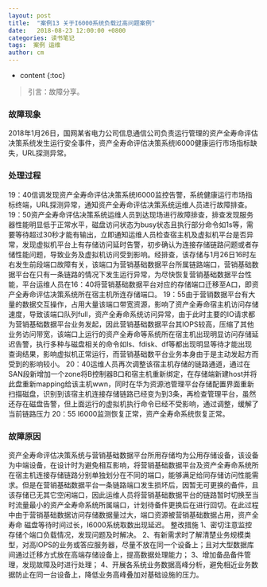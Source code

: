 ```yaml
---
layout: post
title:  "案例13 关于I6000系统负载过高问题案例"
date:   2018-08-23 12:00:00 +0800
categories: 读书笔记
tags:  案例 运维 
author: cm
---
```


* content
{:toc}





> 引言：故障分享。



### 故障现象
2018年1月26日，国网某省电力公司信息通信公司负责运行管理的资产全寿命评估决策系统发生运行安全事件，资产全寿命评估决策系统I6000健康运行市场指标缺失，URL探测异常。

### 处理过程
19：40信调发现资产全寿命评估决策系统I6000监控告警，系统健康运行市场指标终端，URL探测异常，通知资产全寿命评估决策系统运维人员进行故障排查。
19：50资产全寿命评估决策系统运维人员到达现场进行故障排查，排查发现服务器性能明显低于正常水平，磁盘访问状态为busy状态且执行部分命令如1s等，需要等待超过30秒才能有输出，立即通知运维人员检查宿主机及虚拟机平台是否异常，发现虚拟机平台上有存储访问延时告警，初步确认为连接存储链路问题或者存储性能问题，导致业务及虚拟机访问受到影响。经排查，该存储与1月26日16时左右发生前段端口故障有关，该端口为营销基础数据平台所属链路端口，营销基础数据平台在只有一条链路的情况下发生运行异常，为尽快恢复营销基础数据平台性能，平台运维人员在16：40将营销基础数据平台对应的存储端口迁移至A口，即资产全寿命评估决策系统所在宿主机所连存储端口。
19：55由于营销数据平台有大量的数据交互操作，占用大量该端口带宽资源，影响了资产全寿命宿主机访问存储速度，导致该端口队列full，资产全寿命系统访问异常，由于此时主要的IO请求都为营销基础数据平台业务发起，因此营销基础数据平台其IOPS较高，压缩了其他业务访问带宽，该端口上运行的资产全寿命等系统所在宿主机出现明显访问存储延迟告警，执行多种与磁盘相关的命令如ls、fdisk、df等都出现明显等待才能出现查询结果，影响虚拟机正常运行，而营销基础数平台业务本身由于是主动发起方而受到的影响较小。
20：40运维人员再次调整该宿主机存储的链路通道，通过在SAN段新增加一个zone将B控制器B口和宿主机重新绑定，在存储端新建host并将此盘重新mapping给该主机wwn，同时在华为资源池管理平台存储配置界面重新扫描磁盘，识别到该宿主机连接存储链路已经变为到3条，再检查管理平台，虽然还存在磁盘告警，但上面运行的虚拟机执行命令已经不受影响，通过调整，缓解了当前链路压力
20：55 I6000监测恢复正常，资产全寿命系统恢复正常。

### 故障原因
资产全寿命评估决策系统与营销基础数据平台所用存储均为公用存储设备，该设备为中端设备，在设计时为避免相互影响，将营销基础数据平台及资产全寿命系统所在宿主机连接存储链路分别单独划分在不同的端口，能够满足给同存储访问性能需求。但是在营销基础数据平台一条链路端口发生损坏后，因暂无可更换的备件，且该存储已无其它空闲端口，因此运维人员将营销基础数据平台的链路暂时切换至当时流量最小的资产全寿命系统所属端口，计划待备件更换后在进行回切。在此过程中由于营销基础数据访问存储数据量过大，端口资源被营销基础数据占用，资产全寿命 磁盘等待时间过长，I6000系统取数出现延迟。
整改措施
1、密切注意监控存储个端口负载情况，发现问题及时解决。
2、有新需求时了解清楚业务规模类型，对高IOPS的业务或答应服务器，尽量不放在同一个设备上；且对大型数据库间通过迁移方式放在高端存储设备上，提高数据处理能力；
3、增加备品备件管理，发现故障及时进行处理；
4、开展各系统业务数据高峰分析，避免相近业务数据防止在同一台设备上，降低业务高峰叠加对基础设施的压力。
